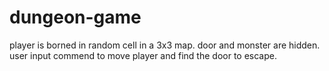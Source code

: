 # dungeon-game
player is borned in random cell in a 3x3 map.
door and monster are hidden. user input commend to move player and find the door to escape.
